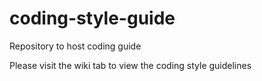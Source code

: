 # coding-style-guide
Repository to host coding guide

Please visit the wiki tab to view the coding style guidelines
